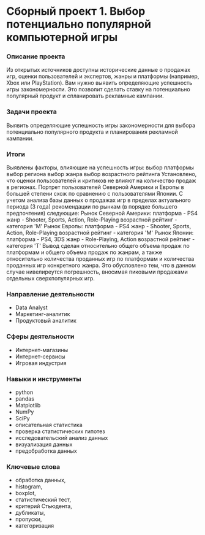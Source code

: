 # Сборный проект 1. Выбор потенциально популярной компьютерной игры

### Описание проекта

Из открытых источников доступны исторические данные о продажах игр, оценки пользователей и экспертов, жанры и платформы (например, Xbox или PlayStation). Вам нужно выявить определяющие успешность игры закономерности. Это позволит сделать ставку на потенциально популярный продукт и спланировать рекламные кампании.

### Задачи проекта

Выявить определяющие успешность игры закономерности для выбора потенциально популярного продукта и планирования рекламной кампании.

### Итоги

Выявлены факторы, влияющие на успешность игры:
выбор платформы
выбор региона
выбор жанра
выбор возрастного рейтинга
Установлено, что оценки пользователей и критиков не влияют на количество продаж в регионах. Портрет пользователей Северной Америки и Европы в большей степени схож по сравнению с пользователями Японии.
С учетом анализа базы данных о продажах игр в пределах актуального периода (3 года) рекомендации по рынкам (в порядке большего предпочтения) следующие:
Рынок Северной Америки:
платформа - PS4
жанр - Shooter, Sports, Action, Role-Playing
возрастной рейтинг - категория 'M'
Рынок Европы:
платформа - PS4
жанр - Shooter, Sports, Action, Role-Playing
возрастной рейтинг - категория 'M'
Рынок Японии:
платформа - PS4, 3DS
жанр - Role-Playing, Action
возрастной рейтинг - категория 'T'
Вывод сделан относительно общего объема продаж по платформам и общего объема продаж по жанрам, а также относительно количества проданных игр по платформам и количества проданных игр конкретного жанра. Это обусловлено тем, что в данном случае нивелиреутся погрешность, вносимая пиковыми продажами отдельных сверхпопулярных игр.

### Направление деятельности

- Data Analyst
- Маркетинг-аналитик
- Продуктовый аналитик

### Сферы деятельности

- Интернет-магазины
- Интернет-сервисы
- Игровая индустрия

### Навыки и инструменты

- python
- pandas
- Matplotlib
- NumPy
- SciPy
- описательная статистика
- проверка статистических гипотез
- исследовательский анализ данных
- визуализация данных
- предобработка данных

### Ключевые слова

- обработка данных, 
- histogram, 
- boxplot, 
- статистический тест, 
- критерий Стьюдента, 
- дубликаты, 
- пропуски, 
- категоризация




